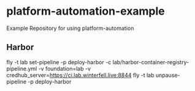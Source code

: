 # platform-automation-example

Example Repository for using platform-automation

## Harbor

fly -t lab set-pipeline -p deploy-harbor -c lab/harbor-container-registry-pipeline.yml -v foundation=lab -v credhub_server=https://ci.lab.winterfell.live:8844
fly -t lab unpause-pipeline -p deploy-harbor
